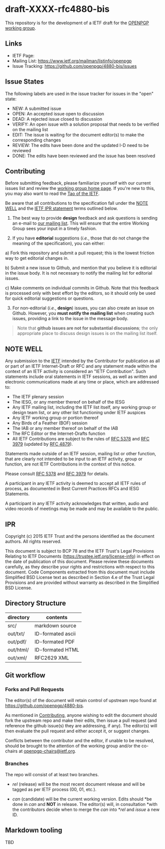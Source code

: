 # draft-XXXX-rfc4880-bis

This repository is for the development of a IETF draft for the
[OPENPGP working group](http://datatracker.ietf.org/wg/openpgp/charter/).

## Links

* IETF Page: <TBD>
* Mailing List: https://www.ietf.org/mailman/listinfo/openpgp
* Issue Tracking: https://github.com/openpgp/4880-bis/issues

## Issue States

The following labels are used in the issue tracker for issues
in the "open" state:

* NEW:  A submitted issue
* OPEN: An accepted issue open to discussion
* DEAD: A rejected issue closed to discussion
* VERIFY: An open issue with a solution proposal that needs to be
  verified on the mailing list
* EDIT: The issue is waiting for the document editor(s) to make the
  corresponding changes
* REVIEW: The edits have been done and the updated I-D need to be
  reviewed
* DONE: The edits have been reviewed and the issue has been resolved

## Contributing

Before submitting feedback, please familiarize yourself with our
current issues
list and review the
[working group home page](http://datatracker.ietf.org/wg/openpgp/charter/). If
you're new to this, you may also want to read the [Tao of the
IETF](https://www.ietf.org/tao.html).

Be aware that all contributions to the specification fall under the
[NOTE WELL](#note-well) and the [IETF IPR statement](#ipr)
terms outlined below.

1. The best way to provide **design** feedback and ask
questions is
sending an e-mail to
[our mailing list](https://www.ietf.org/mailman/listinfo/openpgp). This
will ensure that the entire Working Group sees your input in a timely
fashion.

2. If you have **editorial** suggestions (*i.e.*, those that do not
   change the meaning of the specification), you can either:

  a) Fork this repository and submit a pull request; this is the
  lowest friction way to get editorial changes in.

  b) Submit a new issue to Github, and mention that you believe it is
  editorial in the issue body. It is not necessary to notify the
  mailing list for editorial issues.

  c) Make comments on individual commits in Github. Note that this
  feedback is processed only with best effort by the editors, so it
  should only be used for quick editorial suggestions or questions.

3. For non-editorial (*i.e.*, **design**) issues, you can also create an
   issue on Github. However, you **must notify the mailing list** when
   creating such issues, providing a link to the issue in the message
   body.

> Note that **github issues are not for substantial discussions**; the
> only appropriate place to discuss design issues is on the mailing
> list itself.

## NOTE WELL

Any submission to the [IETF](https://www.ietf.org/) intended by the
Contributor for publication as all or part of an IETF Internet-Draft
or RFC and any statement made within the context of an IETF activity
is considered an "IETF Contribution". Such statements include oral
statements in IETF sessions, as well as written and electronic
communications made at any time or place, which are addressed to:

* The IETF plenary session
* The IESG, or any member thereof on behalf of the IESG
* Any IETF mailing list, including the IETF list itself, any working
  group or design team list, or any other list functioning under IETF
  auspices
* Any IETF working group or portion thereof
* Any Birds of a Feather (BOF) session
* The IAB or any member thereof on behalf of the IAB
* The RFC Editor or the Internet-Drafts function
* All IETF Contributions are subject to the rules of
  [RFC 5378](https://tools.ietf.org/html/rfc5378) and
  [RFC 3979](https://tools.ietf.org/html/rfc3979)
  (updated by [RFC 4879](https://tools.ietf.org/html/rfc4879)).

Statements made outside of an IETF session, mailing list or other
function, that are clearly not intended to be input to an IETF
activity, group or function, are not IETF Contributions in the context
of this notice.

Please consult [RFC 5378](https://tools.ietf.org/html/rfc5378) and
[RFC 3979](https://tools.ietf.org/html/rfc3979) for details.

A participant in any IETF activity is deemed to accept all IETF rules
of process, as documented in Best Current Practices RFCs and IESG
Statements.

A participant in any IETF activity acknowledges that written, audio
and video records of meetings may be made and may be available to the
public.

## IPR

Copyright (c) 2015 IETF Trust and the persons identified as the
document authors. All rights reserved. 

This document is subject to BCP 78 and the IETF Trust's Legal
Provisions Relating to IETF Documents
(https://trustee.ietf.org/license-info) in effect on the date of
publication of this document. Please review these documents carefully,
as they describe your rights and restrictions with respect to this
document. Code Components extracted from this document must include
Simplified BSD License text as described in Section 4.e of the Trust
Legal Provisions and are provided without warranty as described in the
Simplified BSD License.

## Directory Structure

directory    | contents 
---          | ---
src/         | markdown source  
out/txt/     | ID-formated ascii
out/pdf/     | ID-formated PDF  
out/html/    | ID-formated HTML 
out/xml/     | RFC2629 XML      

## Git workflow

### Forks and Pull Requests

The editor(s) of the document will retain control of upstream repo
found at https://github.com/openpgp/4880-bis.

As mentioned in [Contributing](#Contributing), anyone wishing to edit
the document should fork the upstream repo and make their edits, then
issue a pull request (and reference the github issue(s) they are
addressing, if any).  The editor(s) will then evaluate the pull
request and either accept it, or suggest changes.

Conflicts between the contributor and the editor, if unable to be
resolved, should be brought to the attention of the working group
and/or the co-chairs at openpgp-chairs@ietf.org.

### Branches

The repo will consist of at least two branches.

* *rel* (release) will be the most recent  document release and will
  be tagged as 
  per IETF process (00, 01, etc.).

* *can* (candidate) will be the current working version.  Edits should
  *be done in 
  *can* and **NOT** in release.  The editor(s) will, in consultation
  *with the contributors decide when to merge the *can* into
  **rel* and *issue* a new ID.

## Markdown tooling

TBD
